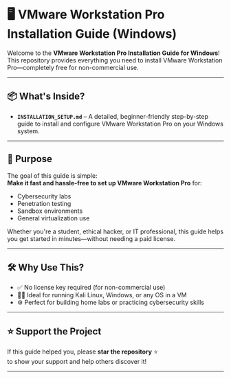 # 🖥️ VMware Workstation Pro Installation Guide (Windows)


Welcome to the **VMware Workstation Pro Installation Guide for Windows**!  
This repository provides everything you need to install VMware Workstation Pro—completely free for non-commercial use.

---

## 📦 What's Inside?

- **`INSTALLATION_SETUP.md`** – A detailed, beginner-friendly step-by-step guide to install and configure VMware Workstation Pro on your Windows system.

---

## 🎯 Purpose

The goal of this guide is simple:  
**Make it fast and hassle-free to set up VMware Workstation Pro** for:

- Cybersecurity labs
- Penetration testing
- Sandbox environments
- General virtualization use

Whether you're a student, ethical hacker, or IT professional, this guide helps you get started in minutes—without needing a paid license.

---

## 🛠️ Why Use This?

- ✅ No license key required (for non-commercial use)
- 🧑‍💻 Ideal for running Kali Linux, Windows, or any OS in a VM
- ⚙️ Perfect for building home labs or practicing cybersecurity skills

---

## ⭐ Support the Project

If this guide helped you, please **star the repository** ⭐  
to show your support and help others discover it!

---
